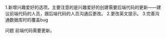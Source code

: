 1.新增兴趣爱好的选项。主要注意的是兴趣爱好的创建需要后端代码的更新——建议前端代码的人员，跟后端代码的人员沟通后更改。
2.更改英文提示。
3.完善沟通数据库时的覆盖bug

问题
前端代码需要更新。

